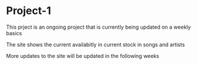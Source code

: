 # Project-1

This prject is an ongoing project that is currently being updated on a weekly basics

The site shows the current availabitly in current stock in songs and artists

More updates to the site will be updated in the following weeks
